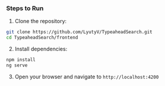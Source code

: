 ### Steps to Run

1. Clone the repository:

```bash
git clone https://github.com/LyutyV/TypeaheadSearch.git
cd TypeaheadSearch/frontend
```

2. Install dependencies:

```bash
npm install
ng serve
```

3. Open your browser and navigate to `http://localhost:4200`

